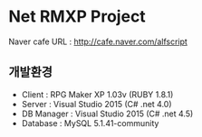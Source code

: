 # Net RMXP Project
Naver cafe URL :
 http://cafe.naver.com/alfscript
 
## 개발환경
 * Client : RPG Maker XP 1.03v (RUBY 1.8.1)
 * Server : Visual Studio 2015 (C# .net 4.0)
 * DB Manager : Visual Studio 2015 (C# .net 4.5)
 * Database : MySQL 5.1.41-community
